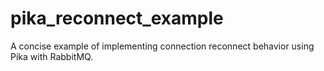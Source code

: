 pika_reconnect_example
======================

A concise example of implementing connection reconnect behavior using Pika with RabbitMQ.
